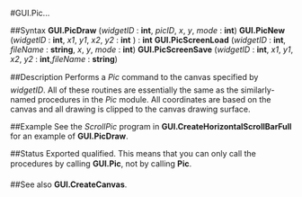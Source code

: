 
#GUI.Pic...

##Syntax
**GUI.PicDraw** (_widgetID_ : **int**, _picID_, _x_, _y_, _mode_ : **int**)
**GUI.PicNew** (_widgetID_ : **int**, _x1_, _y1_, _x2_, _y2_ : **int** ) : **int**
**GUI.PicScreenLoad** (_widgetID_ : **int**, _fileName_ : **string**,    _x_, _y_, _mode_ : **int**)
**GUI.PicScreenSave** (_widgetID_ : **int**, _x1_, _y1_, _x2_, _y2_ : **int**,_fileName_ : **string**)



##Description
Performs a _Pic_&#133; command to the canvas specified by _widgetID_.
All of these routines are essentially the same as the similarly-named procedures in the _Pic_ module. All coordinates are based on the canvas and all drawing is clipped to the canvas drawing surface. 



##Example
See the _ScrollPic_ program in **GUI.CreateHorizontalScrollBarFull** for an example of **GUI.PicDraw**.



##Status
Exported qualified.
This means that you can only call the procedures by calling **GUI.Pic&#133;**, not by calling **Pic&#133;**.



##See also
**GUI.CreateCanvas**.


